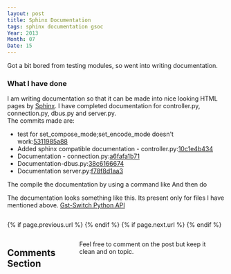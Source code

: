 ```yaml
---
layout: post
title: Sphinx Documentation
tags: sphinx documentation gsoc
Year: 2013
Month: 07
Date: 15
---
```


<p>
	Got a bit bored from testing modules, so went into writing documentation.
</p>
<h3>What I have done</h3>
<p>
	I am writing documentation so that it can be made into nice looking HTML pages by <a href="http://sphinx-doc.org/">Sphinx</a>. I have completed documentation for controller.py, connection.py, dbus.py and server.py.
	<br>
	The commits made are:
	<ul>
		<li>test for set_compose_mode;set_encode_mode doesn't work:<a href="https://github.com/hyades/gst-switch/commit/5311985a8872aeb215aebbfa89182e8cf2b6848b">5311985a88</a></li>
		<li>Added sphinx compatible documentation - controller.py:<a href="https://github.com/hyades/gst-switch/commit/10c1e4b43402d2da5f999c9cea4605ba9cef2c1f">10c1e4b434</a></li>
		<li>Documentation - connection.py:<a href="https://github.com/hyades/gst-switch/commit/a6fafa1b71a9fd35335a0a177fd66aa595a0d13c">a6fafa1b71</a></li>
		<li>Documentation-dbus.py:<a href="https://github.com/hyades/gst-switch/commit/38c6166674af56706b7718c106fbfe26e842f27a">38c6166674</a></li>
		<li>Documentation server.py:<a href="https://github.com/hyades/gst-switch/commit/f78f8d1aa35e58996a01fceb2c26d10fc8d76c42">f78f8d1aa3</a></li>
	</ul>
</p>
<p>
	The compile the documentation by using a command like
	<script src="https://gist.github.com/hyades/6000586.js"></script>
	And then do
	<script src="https://gist.github.com/hyades/6000600.js"></script>
</p>
<p>
	The documentation looks something like this. Its present only for files I have mentioned above.
	<a href="http://hyades.github.io/gst-switch/">Gst-Switch Python API</a>
</p>

<div class="row">	
	<div class="span9 column">
			<p class="pull-right">{% if page.previous.url %} <a href="{{page.previous.url}}" title="Previous Post: {{page.previous.title}}"><i class="icon-chevron-left"></i></a> 	{% endif %}   {% if page.next.url %} 	<a href="{{page.next.url}}" title="Next Post: {{page.next.title}}"><i class="icon-chevron-right"></i></a> 	{% endif %} </p>  
	</div>

</div>

<div class="row">	
    <div class="span9 columns">    
		<h2>Comments Section</h2>
	    <p>Feel free to comment on the post but keep it clean and on topic.</p>	
		<div id="disqus_thread"></div>
		<script type="text/javascript">
			/* * * CONFIGURATION VARIABLES: EDIT BEFORE PASTING INTO YOUR WEBPAGE * * */
			var disqus_shortname = 'aayushahuja'; // required: replace example with your forum shortname
			
			
			/* * * DON'T EDIT BELOW THIS LINE * * */
			(function() {
				var dsq = document.createElement('script'); dsq.type = 'text/javascript'; dsq.async = true;
				dsq.src = 'http://' + disqus_shortname + '.disqus.com/embed.js';
				(document.getElementsByTagName('head')[0] || document.getElementsByTagName('body')[0]).appendChild(dsq);
			})();
		</script>
		<noscript>Please enable JavaScript to view the <a href="http://disqus.com/?ref_noscript">comments powered by Disqus.</a></noscript>
		<a href="http://disqus.com" class="dsq-brlink">blog comments powered by <span class="logo-disqus">Disqus</span></a>
	</div>
</div>

<!-- Twitter -->
<script>!function(d,s,id){var js,fjs=d.getElementsByTagName(s)[0];if(!d.getElementById(id)){js=d.createElement(s);js.id=id;js.src="//platform.twitter.com/widgets.js";fjs.parentNode.insertBefore(js,fjs);}}(document,"script","twitter-wjs");</script>

<!-- Google + -->
<script type="text/javascript">
  (function() {
    var po = document.createElement('script'); po.type = 'text/javascript'; po.async = true;
    po.src = 'https://apis.google.com/js/plusone.js';
    var s = document.getElementsByTagName('script')[0]; s.parentNode.insertBefore(po, s);
  })();
</script>
<!-- Written by hyades -->

